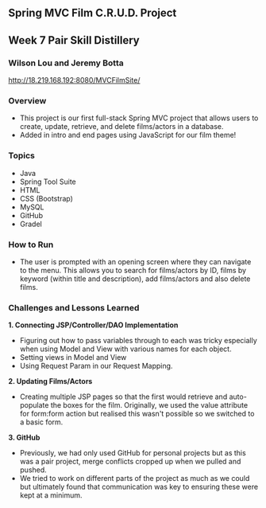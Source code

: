 ## Spring MVC Film C.R.U.D. Project
## Week 7 Pair Skill Distillery
### Wilson Lou and Jeremy Botta

http://18.219.168.192:8080/MVCFilmSite/

### Overview
- This project is our first full-stack Spring MVC project that allows users to create, update, retrieve, and delete films/actors in a database.
- Added in intro and end pages using JavaScript for our film theme!

### Topics
* Java
* Spring Tool Suite
* HTML
* CSS (Bootstrap)
* MySQL
* GitHub
* Gradel

### How to Run
- The user is prompted with an opening screen where they can navigate to the menu. This allows you to search for films/actors by ID, films by keyword (within title and description), add films/actors and also delete films.

### Challenges and Lessons Learned
**1. Connecting JSP/Controller/DAO Implementation**
- Figuring out how to pass variables through to each was tricky especially when using Model and View with various names for each object.
- Setting views in Model and View
- Using Request Param in our Request Mapping.

**2. Updating Films/Actors**
- Creating multiple JSP pages so that the first would retrieve and auto-populate the boxes for the film. Originally, we used the value attribute for form:form action but realised this wasn't possible so we switched to a basic form.

**3. GitHub**
- Previously, we had only used GitHub for personal projects but as this was a pair project, merge conflicts cropped up when we pulled and pushed.
- We tried to work on different parts of the project as much as we could but ultimately found that communication was key to ensuring these were kept at a minimum.
